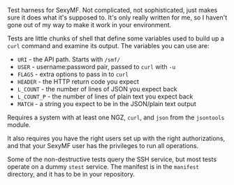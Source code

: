 Test harness for SexyMF. Not complicated, not sophisticated, just makes sure
it does what it's supposed to. It's only really written for me, so I haven't
gone out of my way to make it work in your environment.

Tests are little chunks of shell that define some variables used to build up
a `curl` command and examine its output. The variables you can use are:

 * `URI` - the API path. Starts with `/smf/`
 * `USER` - username:password pair, passed to `curl` with `-u`
 * `FLAGS` - extra options to pass in to `curl`
 * `HEADER` - the HTTP return code you expect
 * `L_COUNT` - the number of lines of JSON you expect back
 * `L_COUNT_P` - the number of lines of plain text you expect back
 * `MATCH` - a string you expect to be in the JSON/plain text output

Requires a system with at least one NGZ, `curl`, and `json` from the
`jsontools` module.

It also requires you have the right users set up with the right
authorizations, and that your SexyMF user has the privileges to run all
operations.

Some of the non-destructive tests query the SSH service, but most tests
operate on a dummy `stest` service. The manifest is in the `manifest`
directory, and it has to be in your repository.


